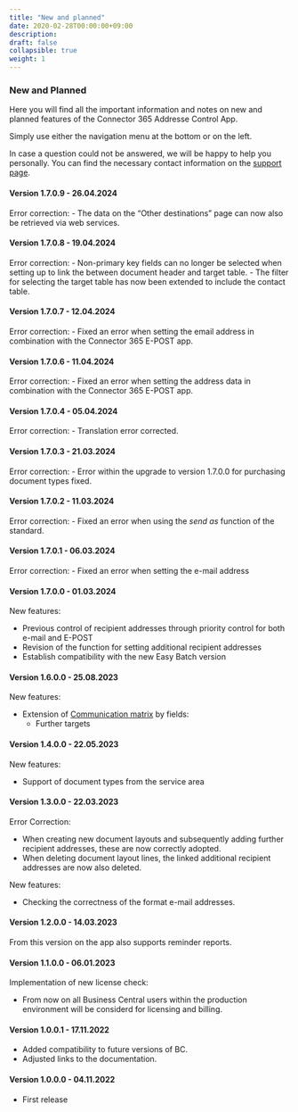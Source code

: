 ```yaml
---
title: "New and planned"
date: 2020-02-28T00:00:00+09:00
description: 
draft: false
collapsible: true
weight: 1
---
```

### New and Planned

Here you will find all the important information and notes on new and planned features of the Connector 365 Addresse Control App.

Simply use either the navigation menu at the bottom or on the left.

In case a question could not be answered, we will be happy to help you personally. You can find the necessary contact information on the [support page](en-us/apps/help-and-support/).

#### Version 1.7.0.9 - 26.04.2024
Error correction:
    - The data on the “Other destinations” page can now also be retrieved via web services.

#### Version 1.7.0.8 - 19.04.2024
Error correction:
    - Non-primary key fields can no longer be selected when setting up to link the between document header and target table.
    - The filter for selecting the target table has now been extended to include the contact table.

#### Version 1.7.0.7 - 12.04.2024
Error correction:
    - Fixed an error when setting the email address in combination with the Connector 365 E-POST app.

#### Version 1.7.0.6 - 11.04.2024
Error correction:
    - Fixed an error when setting the address data in combination with the Connector 365 E-POST app.

#### Version 1.7.0.4 - 05.04.2024
Error correction:
    - Translation error corrected.

#### Version 1.7.0.3 - 21.03.2024
Error correction:
    - Error within the upgrade to version 1.7.0.0 for purchasing document types fixed.

#### Version 1.7.0.2 - 11.03.2024
Error correction:
    - Fixed an error when using the *send as* function of the standard.

#### Version 1.7.0.1 - 06.03.2024
Error correction:
    - Fixed an error when setting the e-mail address

#### Version 1.7.0.0 - 01.03.2024
New features:
 - Previous control of recipient addresses through priority control for both e-mail and E-POST
 - Revision of the function for setting additional recipient addresses
 - Establish compatibility with the new Easy Batch version

#### Version 1.6.0.0 - 25.08.2023
New features:
 - Extension of [Communication matrix](/en-us/apps/base/first-steps/setup/communication-matrix/) by fields:
    * Further targets

#### Version 1.4.0.0 - 22.05.2023
New features:
 - Support of document types from the service area

#### Version 1.3.0.0 - 22.03.2023
Error Correction:
- When creating new document layouts and subsequently adding further recipient addresses, these are now correctly adopted.
- When deleting document layout lines, the linked additional recipient addresses are now also deleted.

New features:
- Checking the correctness of the format e-mail addresses.
#### Version 1.2.0.0 - 14.03.2023
From this version on the app also supports reminder reports.

#### Version 1.1.0.0 - 06.01.2023
Implementation of new license check:
- From now on all Business Central users within the production environment will be considerd for licensing and billing.

#### Version 1.0.0.1 - 17.11.2022
- Added compatibility to future versions of BC.
- Adjusted links to the documentation.

#### Version 1.0.0.0 - 04.11.2022
- First release